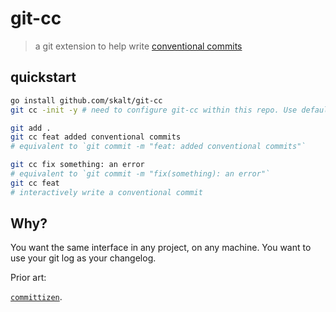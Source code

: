 # git-cc
> a git extension to help write [conventional commits][cc-standard]

## quickstart

```sh
go install github.com/skalt/git-cc
git cc -init -y # need to configure git-cc within this repo. Use default types.

git add .
git cc feat added conventional commits
# equivalent to `git commit -m "feat: added conventional commits"`

git cc fix something: an error
# equivalent to `git commit -m "fix(something): an error"`
git cc feat
# interactively write a conventional commit
```

## Why?

You want the same interface in any project, on any machine. You want to use your git log as your changelog.


Prior art:

[`committizen`][commitizen].

[cc-standard]: https://www.conventionalcommits.org/en/v1.0.0/

[commitizen]: https://github.com/commitizen/cz-cli
[commitlint]: https://github.com/conventional-changelog/commitlint/tree/master/%40commitlint/config-conventional